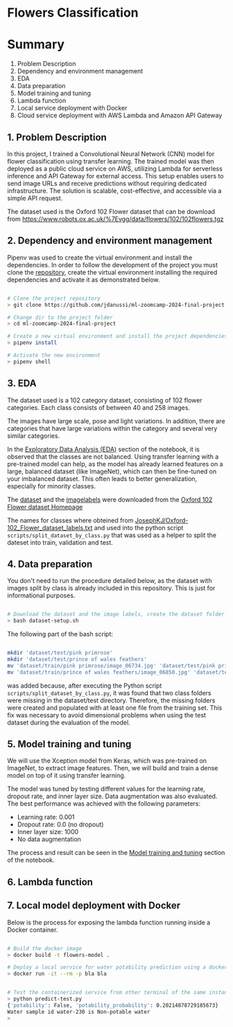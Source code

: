 # Flowers Classification

# Summary
1. Problem Description
2. Dependency and environment management
3. EDA
4. Data preparation
5. Model training and tuning
6. Lambda function
7. Local service deployment with Docker
8. Cloud service deployment with AWS Lambda and Amazon API Gateway

## 1. Problem Description
In this project, I trained a Convolutional Neural Network (CNN) model for flower classification using transfer learning. The trained model was then deployed as a public cloud service on AWS, utilizing Lambda for serverless inference and API Gateway for external access. This setup enables users to send image URLs and receive predictions without requiring dedicated infrastructure. The solution is scalable, cost-effective, and accessible via a simple API request.

The dataset used is the Oxford 102 Flower dataset that can be download from https://www.robots.ox.ac.uk/%7Evgg/data/flowers/102/102flowers.tgz


## 2. Dependency and environment management
Pipenv was used to create the virtual environment and install the dependencies. In order to follow the development of the project you must clone the [repository](https://github.com/jdanussi/ml-zoomcamp-2024-final-project.git), create the virtual environment installing the required dependencies and activate it as demonstrated below.

```bash

# Clone the project repository
> git clone https://github.com/jdanussi/ml-zoomcamp-2024-final-project.git

# Change dir to the project folder
> cd ml-zoomcamp-2024-final-project

# Create a new virtual environment and install the project dependencies
> pipenv install

# Activate the new environment
> pipenv shell

```


## 3. EDA
The dataset used is a 102 category dataset, consisting of 102 flower categories. Each class consists of between 40 and 258 images. 

The images have large scale, pose and light variations. In addition, there are categories that have large variations within the category and several very similar categories.

In the [Exploratory Data Analysis (EDA)](notebook.ipynb#exploratory-data-analysis-eda) section of the notebook, it is observed that the classes are not balanced. Using transfer learning with a pre-trained model can help, as the model has already learned features on a large, balanced dataset (like ImageNet), which can then be fine-tuned on your imbalanced dataset. This often leads to better generalization, especially for minority classes.

The [dataset](https://www.robots.ox.ac.uk/%7Evgg/data/flowers/102/102flowers.tgz) and the [imagelabels](https://www.robots.ox.ac.uk/%7Evgg/data/flowers/102/imagelabels.mat) were downloaded from the [Oxford 102 Flower dataset Homepage](https://www.robots.ox.ac.uk/%7Evgg/data/flowers/102/)

The names for classes where obteined from [JosephKJ/Oxford-102_Flower_dataset_labels.txt](https://gist.github.com/JosephKJ/94c7728ed1a8e0cd87fe6a029769cde1) and used into the python script `scripts/split_dataset_by_class.py` that was used as a helper to split the dateset into train, validation and test. 


## 4. Data preparation
You don't need to run the procedure detailed below, as the dataset with images split by class is already included in this repository. This is just for informational purposes.

```bash

# Download the dataset and the image labels, create the dataset folder structure and split the images into classes
> bash dataset-setup.sh

```

The following part of the bash script:

```bash

mkdir 'dataset/test/pink primrose'
mkdir 'dataset/test/prince of wales feathers'
mv 'dataset/train/pink primrose/image_06734.jpg' 'dataset/test/pink primrose/image_06734.jpg'
mv 'dataset/train/prince of wales feathers/image_06850.jpg' 'dataset/test/prince of wales feathers/image_06850.jpg'

```

was added because, after executing the Python script `scripts/split_dataset_by_class.py`, it was found that two class folders were missing in the dataset/test directory. Therefore, the missing folders were created and populated with at least one file from the training set. This fix was necessary to avoid dimensional problems when using the test dataset during the evaluation of the model.


## 5. Model training and tuning
We will use the Xception model from Keras, which was pre-trained on ImageNet, to extract image features. Then, we will build and train a dense model on top of it using transfer learning.

The model was tuned by testing different values for the learning rate, dropout rate, and inner layer size. Data augmentation was also evaluated. The best performance was achieved with the following parameters:  

- Learning rate: 0.001  
- Dropout rate: 0.0 (no dropout)  
- Inner layer size: 1000  
- No data augmentation

The process and result can be seen in the [Model training and tuning](notebook.ipynb#model-training-and-tuning) section of the notebook.


## 6. Lambda function


## 7. Local model deployment with Docker
Below is the process for exposing the lambda function running inside a Docker container.

```bash

# Build the docker image
> docker build -t flowers-model .

# Deploy a local service for water potability prediction using a docker container
> docker run -it --rm -p bla bla


# Test the containerized service from other terminal of the same instance
> python predict-test.py
{'potability': False, 'potability_probability': 0.20214878729185673}
Water sample id water-230 is Non-potable water
>

```